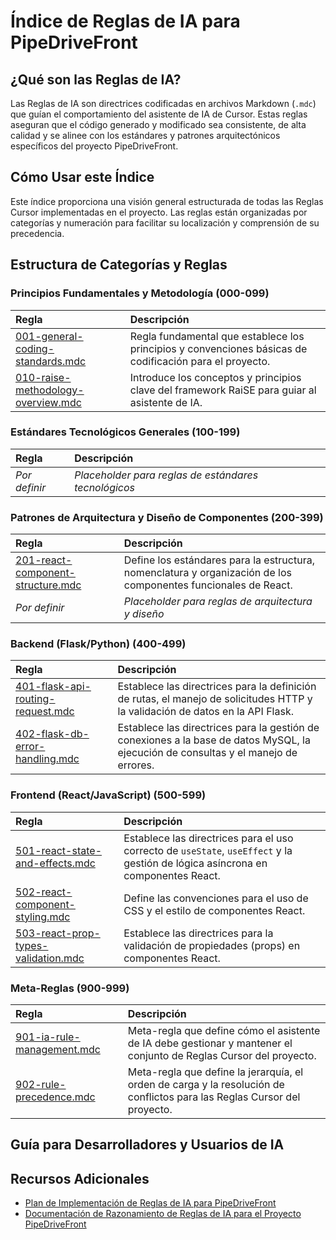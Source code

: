 # Índice de Reglas de IA para PipeDriveFront

## ¿Qué son las Reglas de IA?
Las Reglas de IA son directrices codificadas en archivos Markdown (`.mdc`) que guían el comportamiento del asistente de IA de Cursor. Estas reglas aseguran que el código generado y modificado sea consistente, de alta calidad y se alinee con los estándares y patrones arquitectónicos específicos del proyecto PipeDriveFront.

## Cómo Usar este Índice
Este índice proporciona una visión general estructurada de todas las Reglas Cursor implementadas en el proyecto. Las reglas están organizadas por categorías y numeración para facilitar su localización y comprensión de su precedencia.

## Estructura de Categorías y Reglas

### Principios Fundamentales y Metodología (000-099)
| Regla | Descripción |
| :---- | :---------- |
| [001-general-coding-standards.mdc](./../../.cursor/rules/001-general-coding-standards.mdc) | Regla fundamental que establece los principios y convenciones básicas de codificación para el proyecto. |
| [010-raise-methodology-overview.mdc](./../../.cursor/rules/010-raise-methodology-overview.mdc) | Introduce los conceptos y principios clave del framework RaiSE para guiar al asistente de IA. |

### Estándares Tecnológicos Generales (100-199)
| Regla | Descripción |
| :---- | :---------- |
| *Por definir* | *Placeholder para reglas de estándares tecnológicos* |

### Patrones de Arquitectura y Diseño de Componentes (200-399)
| Regla | Descripción |
| :---- | :---------- |
| [201-react-component-structure.mdc](./../../.cursor/rules/201-react-component-structure.mdc) | Define los estándares para la estructura, nomenclatura y organización de los componentes funcionales de React. |
| *Por definir* | *Placeholder para reglas de arquitectura y diseño* |

### Backend (Flask/Python) (400-499)
| Regla | Descripción |
| :---- | :---------- |
| [401-flask-api-routing-request.mdc](./../../.cursor/rules/401-flask-api-routing-request.mdc) | Establece las directrices para la definición de rutas, el manejo de solicitudes HTTP y la validación de datos en la API Flask. |
| [402-flask-db-error-handling.mdc](./../../.cursor/rules/402-flask-db-error-handling.mdc) | Establece las directrices para la gestión de conexiones a la base de datos MySQL, la ejecución de consultas y el manejo de errores. |

### Frontend (React/JavaScript) (500-599)
| Regla | Descripción |
| :---- | :---------- |
| [501-react-state-and-effects.mdc](./../../.cursor/rules/501-react-state-and-effects.mdc) | Establece las directrices para el uso correcto de `useState`, `useEffect` y la gestión de lógica asíncrona en componentes React. |
| [502-react-component-styling.mdc](./../../.cursor/rules/502-react-component-styling.mdc) | Define las convenciones para el uso de CSS y el estilo de componentes React. |
| [503-react-prop-types-validation.mdc](./../../.cursor/rules/503-react-prop-types-validation.mdc) | Establece las directrices para la validación de propiedades (props) en componentes React. |

### Meta-Reglas (900-999)
| Regla | Descripción |
| :---- | :---------- |
| [901-ia-rule-management.mdc](./../../.cursor/rules/901-ia-rule-management.mdc) | Meta-regla que define cómo el asistente de IA debe gestionar y mantener el conjunto de Reglas Cursor del proyecto. |
| [902-rule-precedence.mdc](./../../.cursor/rules/902-rule-precedence.mdc) | Meta-regla que define la jerarquía, el orden de carga y la resolución de conflictos para las Reglas Cursor del proyecto. |

## Guía para Desarrolladores y Usuarios de IA
<!-- Esta sección proporcionará orientación sobre cómo los desarrolladores y usuarios de IA deben interactuar con las reglas y el asistente. -->

## Recursos Adicionales
*   [Plan de Implementación de Reglas de IA para PipeDriveFront](./PipeDriveFront-implementation-plan.md)
*   [Documentación de Razonamiento de Reglas de IA para el Proyecto PipeDriveFront](./ai-rules-reasoning.md)
